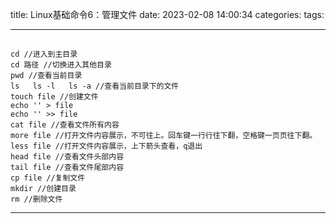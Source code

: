 title: Linux基础命令6：管理文件
date: 2023-02-08 14:00:34
categories:
tags:

---
##
```
cd //进入到主目录
cd 路径 //切换进入其他目录
pwd //查看当前目录
ls   ls -l   ls -a //查看当前目录下的文件
touch file //创建文件
echo '' > file 
echo '' >> file
cat file //查看文件所有内容
more file //打开文件内容展示，不可往上。回车键一行行往下翻，空格键一页页往下翻。
less file //打开文件内容展示，上下箭头查看，q退出
head file //查看文件头部内容
tail file //查看文件尾部内容
cp file //复制文件
mkdir //创建目录
rm //删除文件

```
---